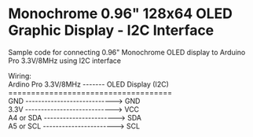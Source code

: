 # Monochrome 0.96" 128x64 OLED Graphic Display - I2C Interface
Sample code for connecting 0.96" Monochrome OLED display to Arduino Pro 3.3V/8MHz using I2C interface

Wiring:</br>
Ardino Pro 3.3V/8MHz ------- OLED Display (I2C)</br>
====================================</br>
GND ----------------------------> GND</br>
3.3V ----------------------------> VCC</br>
A4 or SDA -----------------------> SDA</br>
A5 or SCL -----------------------> SCL</br>
